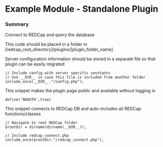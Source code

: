 # Example Module - Standalone Plugin

### Summary

Connect to REDCap and query the database

This code should be placed in a folder in [redcap_root_directory]/plugins/[plugin_folder_name]

Server configuration information should be stored in a separate file so that plugin can be easily migrated

```
// Include config with server specific constants
// Use __DIR__ in case this file is included from another folder
include_once(__DIR__."/config.php");
```

This snippet makes the plugin page public and available without logging in

`define('NOAUTH',true)`

This snippet connects to REDCap DB and auto-includes all REDCap functions/classes

```
// Navigate to root REDCap folder
$rootDir = dirname(dirname(__DIR__));

// Include redcap_connect.php
include_once($rootDir."/redcap_connect.php");
```

